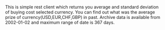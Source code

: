 This is simple rest client which returns you average and standard deviation of buying cost selected currency.
You can find out what was the average prize of currency(USD,EUR,CHF,GBP) in past.
Archive data is available from 2002-01-02 and maximum range of date is 367 days. 